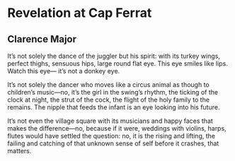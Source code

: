# Revelation at Cap Ferrat
## Clarence Major
It’s not solely the dance
of the juggler but his spirit:
with its turkey wings, perfect thighs,
sensuous hips, large round flat eye.
This eye smiles like lips.
Watch this eye—
it’s not a donkey eye.

It’s not solely the dancer
who moves like a circus animal
as though to children’s music—no,
it’s the girl in the swing’s rhythm,
the ticking of the clock at night,
the strut of the cock, the flight
of the holy family to the remains.
The nipple that feeds
the infant is an eye looking
into his future.

It’s not even the village square
with its musicians and happy faces
that makes the difference—no,
because if it were, weddings
with violins, harps, flutes
would have settled the question:
no, it is the rising and lifting,
the failing and catching of
that unknown sense of self
before it crashes, that matters.